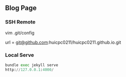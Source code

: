 ## Blog Page

### SSH Remote
vim .git/config 

url = git@github.com:huicpc0211/huicpc0211.github.io.git

### Local Serve
```python
bundle exec jekyll serve
http://127.0.0.1:4000/
```